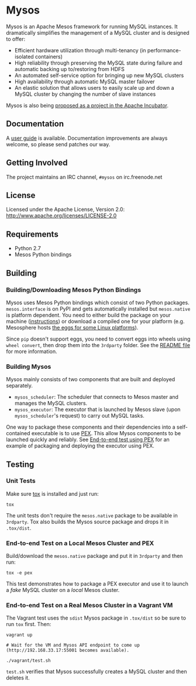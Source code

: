 # Mysos
Mysos is an Apache Mesos framework for running MySQL instances. It dramatically simplifies the management of a MySQL cluster and is designed to offer:

 * Efficient hardware utilization through multi-tenancy (in performance-isolated containers)
 * High reliability through preserving the MySQL state during failure and automatic backing up to/restoring from HDFS
 * An automated self-service option for bringing up new MySQL clusters
 * High availability through automatic MySQL master failover
 * An elastic solution that allows users to easily scale up and down a MySQL cluster by changing the number of slave instances
 
Mysos is also being [proposed as a project in the Apache Incubator](https://wiki.apache.org/incubator/MysosProposal).

## Documentation
A [user guide](docs/user-guide.md) is available. Documentation improvements are always welcome, so please send patches our way.

## Getting Involved
The project maintains an IRC channel, `#mysos` on irc.freenode.net

## License
Licensed under the Apache License, Version 2.0: http://www.apache.org/licenses/LICENSE-2.0

## Requirements
 * Python 2.7
 * Mesos Python bindings

## Building
### Building/Downloading Mesos Python Bindings
Mysos uses Mesos Python bindings which consist of two Python packages. `mesos.interface` is on PyPI
and gets automatically installed but `mesos.native` is platform dependent. You need to either build
the package on your machine ([instructions](http://mesos.apache.org/gettingstarted/)) or download a
compiled one for your platform (e.g. Mesosphere hosts
[the eggs for some Linux platforms](https://mesosphere.com/downloads/)).

Since `pip` doesn't support eggs, you need to convert eggs into wheels using `wheel convert`, then
drop them into the `3rdparty` folder. See the [README file](3rdparty/README.md) for more
information.

### Building Mysos
Mysos mainly consists of two components that are built and deployed separately.

- `mysos_scheduler`: The scheduler that connects to Mesos master and manages the MySQL clusters.
- `mysos_executor`: The executor that is launched by Mesos slave (upon `mysos_scheduler`'s request)
to carry out MySQL tasks.

One way to package these components and their dependencies into a self-contained executable is to
use [PEX](https://pex.readthedocs.org/en/latest/). This allow Mysos components to be launched
quickly and reliably. See
[End-to-end test using PEX](#end-to-end-test-on-a-local-mesos-cluster-and-pex) for an example of
packaging and deploying the executor using PEX.

## Testing
### Unit Tests
Make sure [tox](https://tox.readthedocs.org/en/latest/) is installed and just run:

    tox

The unit tests don't require the `mesos.native` package to be available in `3rdparty`. Tox also
builds the Mysos source package and drops it in `.tox/dist`.

### End-to-end Test on a Local Mesos Cluster and PEX
Build/download the `mesos.native` package and put it in `3rdparty` and then run:

    tox -e pex

This test demonstrates how to package a PEX executor and use it to launch a *fake* MySQL cluster on
a *local* Mesos cluster.

### End-to-end Test on a Real Mesos Cluster in a Vagrant VM
The Vagrant test uses the `sdist` Mysos package in `.tox/dist` so be sure to run `tox` first. Then:

    vagrant up
    
    # Wait for the VM and Mysos API endpoint to come up (http://192.168.33.17:55001 becomes available).
    
    ./vagrant/test.sh

`test.sh` verifies that Mysos successfully creates a MySQL cluster and then deletes it.
